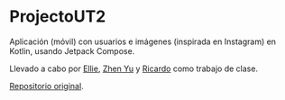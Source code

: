 # ProjectoUT2
Aplicación (móvil) con usuarios e imágenes (inspirada en Instagram) en Kotlin, usando Jetpack Compose.

Llevado a cabo por [Ellie](https://github.com/Elrecoal), [Zhen Yu](https://github.com/Chino-Manco) y [Ricardo](https://github.com/ricardodr13) como trabajo de clase.

[Repositorio original](https://github.com/ricardodr13/ProjectoUT2).
